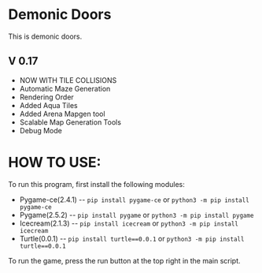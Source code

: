 # Demonic Doors #

This is demonic doors.

## V 0.17 ##

- NOW WITH TILE COLLISIONS
- Automatic Maze Generation
- Rendering Order
- Added Aqua Tiles
- Added Arena Mapgen tool
- Scalable Map Generation Tools
- Debug Mode

# HOW TO USE: #

To run this program, first install the following modules:

 - Pygame-ce(2.4.1)   --   ```pip install pygame-ce``` or ```python3 -m pip install pygame-ce```
 - Pygame(2.5.2)   --   ```pip install pygame``` or ```python3 -m pip install pygame```
 - Icecream(2.1.3) --   ```pip install icecream``` or ```python3 -m pip install icecream```
 - Turtle(0.0.1)   --   ```pip install turtle==0.0.1``` or ```python3 -m pip install turtle==0.0.1```

To run the game, press the run button at the top right in the main script.
